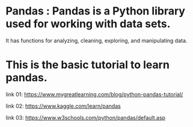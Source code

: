 # Pandas : Pandas is a Python library used for working with data sets.
It has functions for analyzing, cleaning, exploring, and manipulating data.

# This is the basic tutorial to learn pandas.

  link 01: https://www.mygreatlearning.com/blog/python-pandas-tutorial/
  
  link 02: https://www.kaggle.com/learn/pandas
  
  link 03: https://www.w3schools.com/python/pandas/default.asp
